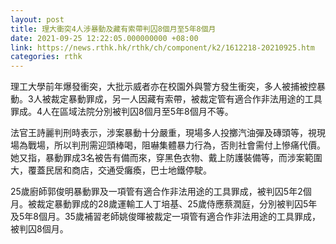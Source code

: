 ```yaml
---
layout: post
title: 理大衝突4人涉暴動及藏有索帶判囚8個月至5年8個月
date: 2021-09-25 12:22:05.000000000 +08:00
link: https://news.rthk.hk/rthk/ch/component/k2/1612218-20210925.htm
categories: rthk
---
```


理工大學前年爆發衝突，大批示威者亦在校園外與警方發生衝突，多人被捕被控暴動。3人被裁定暴動罪成，另一人因藏有索帶，被裁定管有適合作非法用途的工具罪成。4人在區域法院分別被判囚8個月至5年8個月不等。

法官王詩麗判刑時表示，涉案暴動十分嚴重，現場多人投擲汽油彈及磚頭等，視現場為戰場，所以判刑需迎頭棒喝，阻嚇集體暴力行為，否則社會需付上慘痛代價。她又指，暴動罪成3名被告有備而來，穿黑色衣物、戴上防護裝備等，而涉案範圍大，覆蓋民居和商店，交通受癱瘓，巴士地鐵停駛。

25歲廚師郭俊明暴動罪及一項管有適合作非法用途的工具罪成，被判囚5年2個月。被裁定暴動罪成的28歲運輸工人丁培基、25歲侍應蔡潤庭，分別被判囚5年及5年8個月。35歲補習老師姚俊暉被裁定一項管有適合作非法用途的工具罪成，被判囚8個月。
